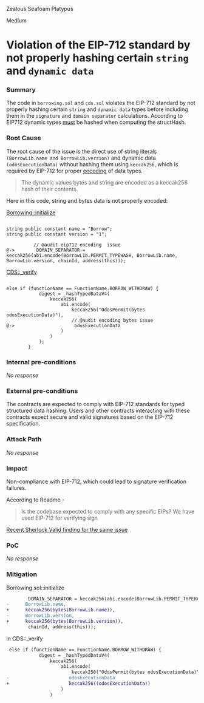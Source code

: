 Zealous Seafoam Platypus

Medium

# Violation of the EIP-712 standard by not properly hashing certain `string` and `dynamic data`

### Summary

The code in `borrowing.sol` and `cds.sol` violates the EIP-712 standard by not properly hashing certain `string` and `dynamic data` types before including them in the `signature` and `domain separator` calculations. According to EIP712 dynamic types [must](https://eips.ethereum.org/EIPS/eip-712#definition-of-encodedata) be hashed when computing the structHash.


### Root Cause

The root cause of the issue is the direct use of string literals `(BorrowLib.name and BorrowLib.version)` and dynamic data `(odosExecutionData)` without hashing them using `keccak256`, which is required by EIP-712 for proper [encoding](https://eips.ethereum.org/EIPS/eip-712#definition-of-encodedata) of data types.

> The dynamic values bytes and string are encoded as a keccak256 hash of their contents.


Here in this code, string and bytes data is not properly encoded:

[Borrowing::initialize](https://github.com/sherlock-audit/2024-11-autonomint/blob/0d324e04d4c0ca306e1ae4d4c65f0cb9d681751b/Blockchain/Blockchian/contracts/Core_logic/borrowing.sol#L113)
```solidity

string public constant name = "Borrow";
string public constant version = "1";

          // @audit eip712 encoding  issue
@->        DOMAIN_SEPARATOR = keccak256(abi.encode(BorrowLib.PERMIT_TYPEHASH, BorrowLib.name, BorrowLib.version, chainId, address(this)));
```

[CDS::_verify](https://github.com/sherlock-audit/2024-11-autonomint/blob/0d324e04d4c0ca306e1ae4d4c65f0cb9d681751b/Blockchain/Blockchian/contracts/Core_logic/CDS.sol#L903)

```solidity

else if (functionName == FunctionName.BORROW_WITHDRAW) {
            digest = _hashTypedDataV4(
                keccak256(
                    abi.encode(
                        keccak256("OdosPermit(bytes odosExecutionData)"),
                        // @audit encoding bytes issue 
@->                      odosExecutionData
                    )
                )
            );
        }
```

### Internal pre-conditions

_No response_

### External pre-conditions

The contracts are expected to comply with EIP-712 standards for typed structured data hashing.
Users and other contracts interacting with these contracts expect secure and valid signatures based on the EIP-712 specification.

### Attack Path

_No response_

### Impact

Non-compliance with EIP-712, which could lead to signature verification failures.

According to Readme -
> Is the codebase expected to comply with any specific EIPs?
We have used EIP-712 for verifying sign


[Recent Sherlock Valid finding for the same issue](https://github.com/sherlock-audit/2024-04-titles-judging/issues/167)

### PoC

_No response_

### Mitigation

Borrowing.sol::initialize

```diff
        DOMAIN_SEPARATOR = keccak256(abi.encode(BorrowLib.PERMIT_TYPEHASH, 
-      BorrowLib.name,
+      keccak256(bytes(BorrowLib.name)),
-      BorrowLib.version,
+      keccak256(bytes(BorrowLib.version)),
        chainId, address(this)));
```
in CDS::_verify
```diff
 else if (functionName == FunctionName.BORROW_WITHDRAW) {
            digest = _hashTypedDataV4(
                keccak256(
                    abi.encode(
                        keccak256("OdosPermit(bytes odosExecutionData)"),
-                      odosExecutionData
+                      keccak256((odosExecutionData))
                    )
                )